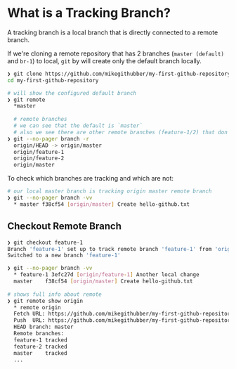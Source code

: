 # What is a Tracking Branch?

A tracking branch is a local branch that is directly connected to a remote branch.

If we're cloning a remote repository that has 2 branches (`master (default)` and `br-1`) to local, `git` by will create only the default branch locally.

```bash
❯ git clone https://github.com/mikegithubber/my-first-github-repository
cd my-first-github-repository

# will show the configured default branch
❯ git remote
  *master
  
  # remote branches
  # we can see that the default is `master`
  # also we see there are other remote branches (feature-1/2) that don't exist locally
❯ git --no-pager branch -r
  origin/HEAD -> origin/master
  origin/feature-1
  origin/feature-2
  origin/master
```

To check which branches are tracking and which are not:

```bash
# our local master branch is tracking origin master remote branch
❯ git --no-pager branch -vv
  * master f38cf54 [origin/master] Create hello-github.txt
```

## Checkout Remote Branch

```bash
❯ git checkout feature-1
Branch 'feature-1' set up to track remote branch 'feature-1' from 'origin'.
Switched to a new branch 'feature-1'

❯ git --no-pager branch -vv
  * feature-1 3efc27d [origin/feature-1] Another local change
  master    f38cf54 [origin/master] Create hello-github.txt
  
# shows full info about remote
❯ git remote show origin
  * remote origin
  Fetch URL: https://github.com/mikegithubber/my-first-github-repository
  Push  URL: https://github.com/mikegithubber/my-first-github-repository
  HEAD branch: master
  Remote branches:
  feature-1 tracked
  feature-2 tracked
  master    tracked
  ...
  ```

